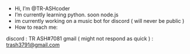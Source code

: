 - Hi, I’m @TR-ASHcoder
- I’m currently learning python. soon node.js
- im currently working on a music bot for discord ( will never be public ) 
- How to reach me: 


discord : TR ASH#7081
gmail ( might not respond as quick ) : trash3791@gmail.com 

